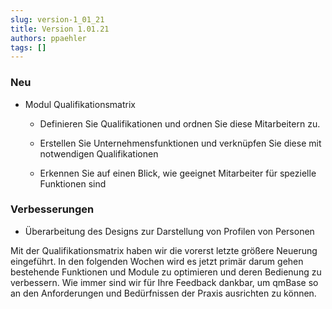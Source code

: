 ```yaml
---
slug: version-1_01_21
title: Version 1.01.21
authors: ppaehler
tags: []
---
```


### Neu

- Modul Qualifikationsmatrix

  - Definieren Sie Qualifikationen und ordnen Sie diese Mitarbeitern zu.

  - Erstellen Sie Unternehmensfunktionen und verknüpfen Sie diese mit notwendigen Qualifikationen

  - Erkennen Sie auf einen Blick, wie geeignet Mitarbeiter für spezielle Funktionen sind

### Verbesserungen

- Überarbeitung des Designs zur Darstellung von Profilen von Personen

Mit der Qualifikationsmatrix haben wir die vorerst letzte größere Neuerung eingeführt. In den folgenden Wochen wird es jetzt primär darum gehen bestehende Funktionen und Module zu optimieren und deren Bedienung zu verbessern. Wie immer sind wir für Ihre Feedback dankbar, um qmBase so an den Anforderungen und Bedürfnissen der Praxis ausrichten zu können.

